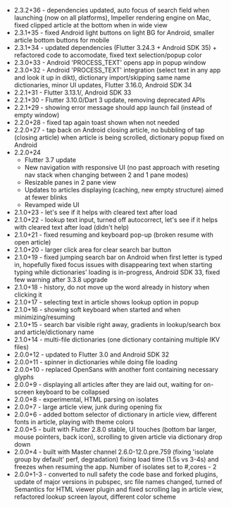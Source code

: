 - 2.3.2+36 - dependencies updated, auto focus of search field when launching (now on all platforms), Impeller rendering engine on Mac, fixed clipped article at the bottom when in wide view
- 2.3.1+35 - fixed Android light buttons on light BG for Android, smaller article bottom buttons for mobile
- 2.3.1+34 - updated dependencies (Flutter 3.24.3 + Android SDK 35) + refactored code to accomodate, fixed text selection/popup color
- 2.3.0+33 - Android 'PROCESS_TEXT' opens app in popup window
- 2.3.0+32 - Android 'PROCESS_TEXT' integration (select text in any app and look it up in dikt), dictionary import/skipping same name dictionaries, minor UI updates, Flutter 3.16.0, Android SDK 34
- 2.2.1+31 - Flutter 3.13.1/, Android SDK 33
- 2.2.1+30 - Flutter 3.10.0/Dart 3 update, removing deprecated APIs
- 2.2.1+29 - showing error message should app launch fail (instead of empty window)
- 2.2.0+28 - fixed tap again toast shown when not needed
- 2.2.0+27 - tap back on Android closing article, no bubbling of tap (closing article) when article is being scrolled, dictionary popup fixed on Android
- 2.2.0+24
    - Flutter 3.7 update
    - New navigation with responsive UI (no past approach with reseting nav stack when changing between 2 and 1 pane modes)
    - Resizable panes in 2 pane view
    - Updates to articles displaying (caching, new empty structure) aimed at fewer blinks
    - Revamped wide UI
- 2.1.0+23 - let's see if it helps with cleared text after load
- 2.1.0+22 - lookup text input, turned off autocorrect, let's see if it helps with cleared text after load (didn't help)
- 2.1.0+21 - fixed resuming and keyboard pop-up (broken resume with open article)
- 2.1.0+20 - larger click area for clear search bar button
- 2.1.0+19 - fixed jumping search bar on Android when first letter is typed in, hopefully fixed focus issues with disappearing text when starting typing while dictionaries' loading is in-progress, Android SDK 33, fixed few warning after 3.3.8 upgrade
- 2.1.0+18 - history, do not move up the word already in history when clicking it
- 2.1.0+17 - selecting text in article shows lookup option in popup
- 2.1.0+16 - showing soft keyboard when started and when minimizing/resuming
- 2.1.0+15 - search bar visible right away, gradients in lookup/search box and article/dictionary name
- 2.1.0+14 - multi-file dictionaries (one dictionary containing multiple IKV files)
- 2.0.0+12 - updated to Flutter 3.0 and Android SDK 32
- 2.0.0+11 - spinner in dictionaries while doing file loading 
- 2.0.0+10 - replaced OpenSans with another font containing necessary glyphs
- 2.0.0+9 - displaying all articles after they are laid out, waiting for on-screen keyboard to be collapsed
- 2.0.0+8 - experimental, HTML parsing on isolates 
- 2.0.0+7 - large article view, junk during opening fix
- 2.0.0+6 - added bottom selector of dictionary in article view, different fonts in article, playing with theme colors
- 2.0.0+5 - built with Flutter 2.8.0 stable, UI touches (bottom bar larger, mouse pointers, back icon), scrolling to given article via dictionary drop down
- 2.0.0+4 - built with Master channel 2.6.0-12.0.pre.759 (fixing 'isolate group by default' perf, degradation) fixing load time (1.5s vs 3-4s) and freezes when resuming the app. Number of isolates set to #,cores - 2
- 2.0.0+1-3 - converted to null safety the code base and forked plugins, update of major versions in pubspec, src file names changed, turned of Semantics for HTML viewer plugin and fixed scrolling lag in article view, refactored lookup screen layout, different color scheme